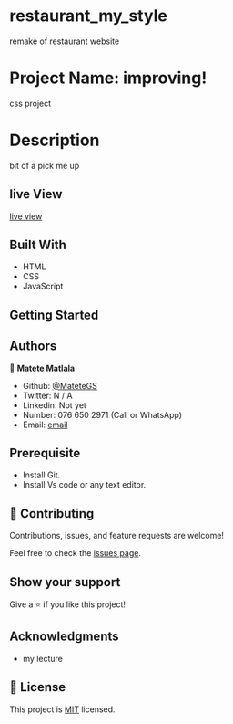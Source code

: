 # restaurant_my_style
remake of restaurant website  

 # Project Name: improving!
css project

# Description
bit of a pick me up

## live View
[live view](http://127.0.0.1:5501/Velisa/Projects_in_css/restaurant_my_style/index.html)

## Built With

- HTML
- CSS
- JavaScript

## Getting Started

## Authors
 👤 
 **Matete Matlala** 
 - Github: [@MateteGS](https://github.com/MateteGS) 
 - Twitter: N / A
 - Linkedin: Not yet
 - Number: 076 650 2971 (Call or WhatsApp)
 - Email: [email](https://mail.google.com/mail/u/0/#inbox)
## Prerequisite

- Install Git.
- Install Vs code or any text editor.

## 🤝 Contributing

Contributions, issues, and feature requests are welcome!

Feel free to check the [issues page](../../issues/).

## Show your support

Give a ⭐️ if you like this project!

## Acknowledgments

- my lecture

## 📝 License

This project is [MIT](./MIT.md) licensed.